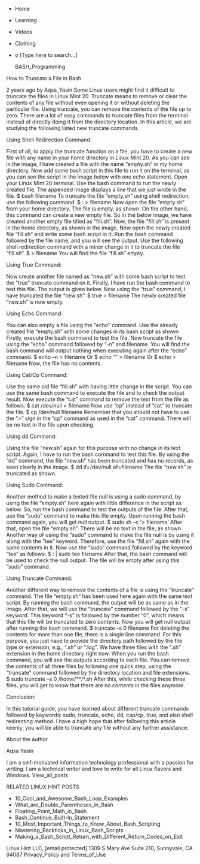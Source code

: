 





















































* Home
* Learning
* Videos
* Clothing
*
  o [Type here to search...]


   BASH_Programming


How to Truncate a File in Bash

2 years ago
by Aqsa_Yasin
Some Linux users might find it difficult to truncate the files in Linux Mint
20. Truncate means to remove or clear the contents of any file without even
opening it or without deleting the particular file. Using truncate, you can
remove the contents of the file up to zero. There are a lot of easy commands to
truncate files from the terminal instead of directly doing it from the
directory location. In this article, we are studying the following listed new
truncate commands.

Using Shell Redirection Command:

First of all, to apply the truncate function on a file, you have to create a
new file with any name in your home directory in Linux Mint 20. As you can see
in the image, I have created a file with the name “empty.sh” in my home
directory.
Now add some bash script in this file to run it on the terminal, as you can see
the script in the image below with one echo statement.
Open your Linux Mint 20 terminal. Use the bash command to run the newly created
file. The appended image displays a line that we just wrote in the file.
$ bash filename
To truncate the file “empty.sh” using shell redirection, use the following
command:
$ : > filename
Now open the file “empty.sh” from your home directory. The file is empty, as
shown.
On the other hand, this command can create a new empty file. So in the below
image, we have created another empty file titled as “fill.sh”.
Now, the file “fill.sh” is present in the home directory, as shown in the
image.
Now open the newly created file “fill.sh” and write some bash script in it.
Run the bash command followed by the file name, and you will see the output.
Use the following shell redirection command with a minor change in it to
truncate the file “fill.sh”.
$ > filename
You will find the file “fill.sh” empty.

Using True Command:

Now create another file named as “new.sh” with some bash script to test the
“true” truncate command on it.
Firstly, I have run the bash command to test this file. The output is given
below.
Now using the “true” command, I have truncated the file “new.sh”.
$ true > filename
The newly created file “new.sh” is now empty.

Using Echo Command:

You can also empty a file using the “echo” command. Use the already created
file “empty.sh” with some changes in its bash script as shown
Firstly, execute the bash command to test the file. Now truncate the file using
the “echo” command followed by “-n” and filename. You will find the bash
command will output nothing when executing again after the “echo” command.
$ echo –n > filename
Or
$ echo “” > filename
Or
$ echo > filename
Now, the file has no contents.

Using Cat/Cp Command:

Use the same old file “fill.sh” with having little change in the script.
You can use the same bash command to execute the file and to check the output
result. Now execute the “cat” command to remove the text from the file as
follows:
$ cat /dev/null > filename
Now use “cp” instead of “cat” to truncate the file.
$ cp /dev/null filename
Remember that you should not have to use the “>” sign in the “cp” command as
used in the “cat” command.
There will be no text in the file upon checking.

Using dd Command:

Using the file “new.sh” again for this purpose with no change in its text
script.
Again, I have to run the bash command to test this file. By using the “dd”
command, the file “new.sh” has been truncated and has no records, as seen
clearly in the image.
$ dd if=/dev/null of=filename
The file “new.sh” is truncated as shown.

Using Sudo Command:

Another method to make a texted file null is using a sudo command, by using the
file “empty.sh” here again with little difference in the script as below.
So, run the bash command to test the outputs of the file. After that, use the
“sudo” command to make this file empty. Upon running the bash command again,
you will get null output.
$ sudo sh –c ‘> filename’
After that, open the file “empty.sh”. There will be no text in the file, as
shown.
Another way of using the “sudo” command to make the file null is by using it
along with the “tee” keyword. Therefore, use the file “fill.sh” again with the
same contents in it.
Now use the “sudo” command followed by the keyword “tee” as follows:
$ : | sudo tee filename
After that, the bash command will be used to check the null output.
The file will be empty after using this “sudo” command.

Using Truncate Command:

Another different way to remove the contents of a file is using the “truncate”
command. The file “empty.sh” has been used here again with the same text
script.
By running the bash command, the output will be as same as in the image. After
that, we will use the “truncate” command followed by the “-s” keyword. This
keyword “-s” is followed by the number “0”, which means that this file will be
truncated to zero contents. Now you will get null output after running the bash
command.
$ truncate –s 0 filename
For deleting the contents for more than one file, there is a single line
command. For this purpose, you just have to provide the directory path followed
by the file type or extension, e.g., “.sh” or “.log”. We have three files with
the “.sh” extension in the home directory right now.
When you run the bash command, you will see the outputs according to each file.
You can remove the contents of all three files by following one quick step,
using the “truncate” command followed by the directory location and file
extensions.
$ sudo truncate –s 0 /home/**/*.sh
After this, while checking these three files, you will get to know that there
are no contents in the files anymore.

Conclusion:

In this tutorial guide, you have learned about different truncate commands
followed by keywords: sudo, truncate, echo, dd, cap/cp, true, and also shell
redirecting method. I have a high hope that after following this article
keenly, you will be able to truncate any file without any further assistance.


About the author


Aqsa Yasin

I am a self-motivated information technology professional with a passion for
writing. I am a technical writer and love to write for all Linux flavors and
Windows.
View_all_posts

RELATED LINUX HINT POSTS


* 10_Cool_and_Awesome_Bash_Loop_Examples
* What_are_Double_Parentheses_in_Bash
* Floating_Point_Math_in_Bash
* Bash_Continue_Built-In_Statement
* 10_Most_Important_Things_to_Know_About_Bash_Scripting
* Mastering_Backticks_in_Linux_Bash_Scripts
* Making_a_Bash_Script_Return_with_Different_Return_Codes_on_Exit

Linux Hint LLC, [email protected]
1309 S Mary Ave Suite 210, Sunnyvale, CA 94087
 Privacy_Policy and Terms_of_Use
